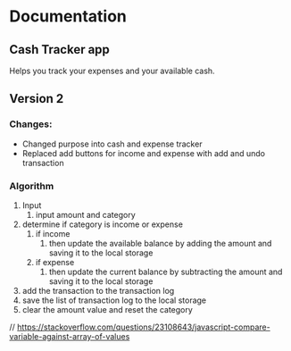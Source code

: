 # Documentation

## Cash Tracker app
Helps you track your expenses and your available cash.

## Version 2
### Changes:
- Changed purpose into cash and expense tracker
- Replaced add buttons for income and expense with add and undo transaction

### Algorithm
1. Input
    1. input amount and category
2. determine if category is income or expense
    1. if income 
        1. then update the available balance by adding the amount and saving it to the local storage
    2. if expense
        1. then update the current balance by subtracting the amount and saving it to the local storage
3. add the transaction to the transaction log
4. save the list of transaction log to the local storage
5. clear the amount value and reset the category

// https://stackoverflow.com/questions/23108643/javascript-compare-variable-against-array-of-values